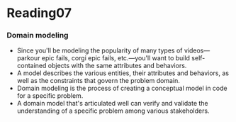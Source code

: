 # Reading07 
### Domain modeling

* Since you'll be modeling the popularity of many types of videos—parkour epic fails, corgi epic fails, etc.—you'll want to build self-contained objects with the same attributes and behaviors.
* A model describes the various entities, their attributes and behaviors, as well as the constraints that govern the problem domain.
* Domain modeling is the process of creating a conceptual model in code for a specific problem.
* A domain model that's articulated well can verify and validate the understanding of a specific problem among various stakeholders.

